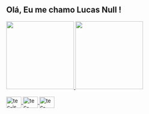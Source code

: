 ## Olá, Eu me chamo Lucas Null !
<div> 
  <a href="https://github.com/lucasnull">
  <img height="180em" src="https://github-readme-stats.vercel.app/api?username=lucasnull&show_icons=true&theme=dark&icon_color=FFFFFF&hide=contribs,prs"/>
  <img height="180em" src="https://github-readme-stats.vercel.app/api/top-langs/?username=lucasnull&%layout=compact&langs_count=4&theme=dark" />
</div>  

 

 <div style="display:inline_block"><br>
    <img align="center" alt="tec-js" height="30" width="40" src="https://cdn.jsdelivr.net/gh/devicons/devicon/icons/javascript/javascript-original.svg" />
   <img align="center" alt="tec-html" height="30" width="40" src="https://cdn.jsdelivr.net/gh/devicons/devicon/icons/html5/html5-original.svg" />
   <img align="center" alt="tec-css" height="30" width="40" src="https://cdn.jsdelivr.net/gh/devicons/devicon/icons/css3/css3-original.svg"  />
 </div>
